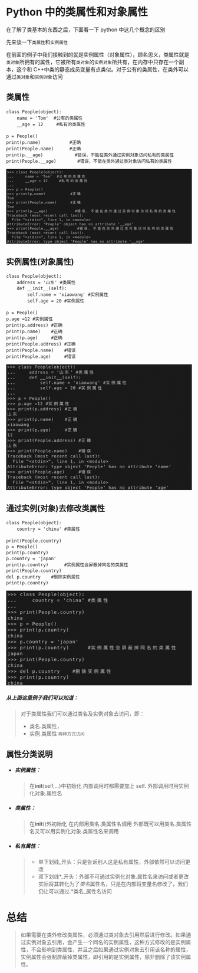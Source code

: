 # Python 中的类属性和对象属性

在了解了类基本的东西之后，下面看一下 python 中这几个概念的区别

先来谈一下`类属性`和`实例属性`

在前面的例子中我们接触到的就是实例属性（对象属性），顾名思义，类属性就是`类对象`所拥有的属性，它被所有`类对象`的`实例对象`所共有，在内存中只存在一个副本，这个和 C++中类的静态成员变量有点类似。对于公有的类属性，在类外可以通过`类对象`和`实例对象`访问

## 类属性

```
class People(object):
    name = 'Tom'  #公有的类属性
    __age = 12     #私有的类属性

p = People()
print(p.name)           #正确
print(People.name)      #正确
print(p.__age)            #错误，不能在类外通过实例对象访问私有的类属性
print(People.__age)        #错误，不能在类外通过类对象访问私有的类属性

```

![image-20211128125253552](../assets/Python中的类属性和对象属性.assets/image-20211128125253552.png)

## 实例属性(对象属性)

```
class People(object):
    address = '山东' #类属性
    def __init__(self):
        self.name = 'xiaowang' #实例属性
        self.age = 20 #实例属性

p = People()
p.age =12 #实例属性
print(p.address) #正确
print(p.name)    #正确
print(p.age)     #正确
print(People.address) #正确
print(People.name)    #错误
print(People.age)     #错误

```

![image-20211128125844544](../assets/Python中的类属性和对象属性.assets/image-20211128125844544.png)

## 通过实例(对象)去修改类属性

```
class People(object):
    country = 'china' #类属性

print(People.country)
p = People()
print(p.country)
p.country = 'japan'
print(p.country)      #实例属性会屏蔽掉同名的类属性
print(People.country)
del p.country    #删除实例属性
print(p.country)

```

![image-20211128130112309](../assets/Python中的类属性和对象属性.assets/image-20211128130112309.png)

##### 从上面这里例子我们可以知道：

> 对于类属性我们可以通过类名及实例对象去访问，即：
>
> - 类名.类属性，
> - 实例.类属性
>   `两种方式访问`

## 属性分类说明

- ##### 实例属性：

  > 在**init**(self,…)中初始化
  > 内部调用时都需要加上 self.
  > 外部调用时用实例化对象.属性名

- ##### 类属性：

  > 在**init**()外初始化
  > 在内部用类名.类属性名调用
  > 外部既可以用类名.类属性名又可以用实例化对象.类属性名来调用

- ##### 私有属性：

  > - 单下划线\_开头：只是告诉别人这是私有属性，外部依然可以访问更改
  > - 双下划线\*\_开头：外部不可通过实例化对象.属性名来访问或者更改
  >   实际将其转化为了*类名*属性名，只是在内部将变量名修改了，我们仍让可以通过.\*类名\_属性名访问

# 总结

> 如果需要在类外修改类属性，必须通过类对象去引用然后进行修改。如果通过实例对象去引用，会产生一个同名的实例属性，这种方式修改的是实例属性，不会影响到类属性，并且之后如果通过实例对象去引用该名称的属性，实例属性会强制屏蔽掉类属性，即引用的是实例属性，除非删除了该实例属性。
